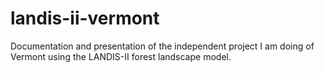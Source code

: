 # landis-ii-vermont
Documentation and presentation of the independent project I am doing of Vermont using the LANDIS-II forest landscape model. 
